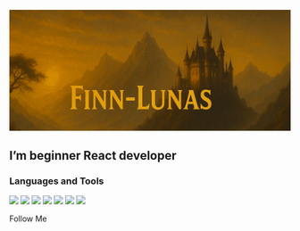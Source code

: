 ![Header](https://github.com/Finn-Lunas/Finn-Lunas/blob/main/assets/newBaner.jpg)

## I’m beginner React developer

### Languages and Tools

<img src="https://img.shields.io/badge/JavaScript-180e02?style=for-the-badge&logo=javascript&logoColor=F7DF1E" height="45">
<img src="https://img.shields.io/badge/React-180e02?style=for-the-badge&logo=react&logoColor=61DAFB" height="46">
<img src="https://img.shields.io/badge/Node.js-180e02?style=for-the-badge&logo=nodedotjs&logoColor=339933" height="45">
<img src="https://img.shields.io/badge/Express-180e02?style=for-the-badge&logo=express&logoColor=ffffff" height="45">
<img src="https://img.shields.io/badge/MongoDB-180e02?style=for-the-badge&logo=mongodb&logoColor=47A248" height="45">
<img src="https://img.shields.io/badge/MySQL-180e02?style=for-the-badge&logo=mysql&logoColor=4479A1" height="45">
<img src="https://img.shields.io/badge/Git-180e02?style=for-the-badge&logo=git&logoColor=F05032" height="45">

Follow Me
